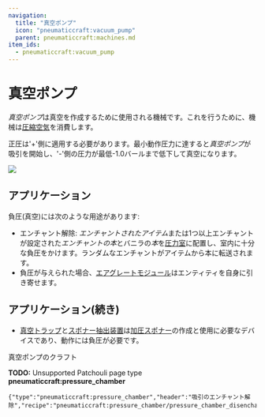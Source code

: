 ```yaml
---
navigation:
  title: "真空ポンプ"
  icon: "pneumaticcraft:vacuum_pump"
  parent: pneumaticcraft:machines.md
item_ids:
  - pneumaticcraft:vacuum_pump
---
```


# 真空ポンプ

*真空ポンプ*は真空を作成するために使用される機械です。これを行うために、機械は[圧縮空気](../base_concepts/pressure.md)を消費します。

正圧は<Color hex="#0c0">'+'側</Color>に適用する必要があります。最小動作圧力に達すると*真空ポンプ*が吸引を開始し、<Color hex="#c00">'-'側</Color>の圧力が最低-1.0バールまで低下して真空になります。



![](vacuum_pump.png)

## アプリケーション

負圧(真空)には次のような用途があります:
- エンチャント解除: *エンチャントされたアイテム*または1つ以上エンチャントが設定された*エンチャントの本*とバニラの*本*を[圧力室](../manufacturing/pressure_chamber.md)に配置し、室内に十分な負圧をかけます。ランダムなエンチャントがアイテムから本に転送されます。
- 負圧が与えられた場合、[エアグレートモジュール](../tubes/air_grate_module.md)はエンティティを自身に引き寄せます。

## アプリケーション(続き)


- [真空トラップ](../spawning/vacuum_trap.md)と[スポナー抽出装置](../spawning/spawner_extractor.md)は[加圧スポナー](../spawning/pressurized_spawner.md)の作成と使用に必要なデバイスであり、動作には負圧が必要です。

真空ポンプのクラフト

<Recipe id="pneumaticcraft:vacuum_pump" />

**TODO:** Unsupported Patchouli page type **pneumaticcraft:pressure_chamber**

```
{"type":"pneumaticcraft:pressure_chamber","header":"吸引のエンチャント解除","recipe":"pneumaticcraft:pressure_chamber/pressure_chamber_disenchanting"}
```

